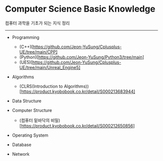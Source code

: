 # Computer Science Basic Knowledge

  컴퓨터 과학을 기초가 되는 지식 정리 
  
--------------------------------------------------------
- Programming
  + (C++)[https://github.com/Jeon-YuSung/Cplusplus-UE/tree/main/CPP]
  + (Python)[https://github.com/Jeon-YuSung/Python3/tree/main]
  + (UE5)[https://github.com/Jeon-YuSung/Cplusplus-UE/tree/main/Unreal_Engine5]

- Algorithms
  + (CLRS(Introduction to Algorithms))[https://product.kyobobook.co.kr/detail/S000213683944]

- Data Structure

- Computer Structure
  + (컴퓨터 밑바닥의 비밀)[https://product.kyobobook.co.kr/detail/S000212650856]

- Operating System

- Database

- Network
